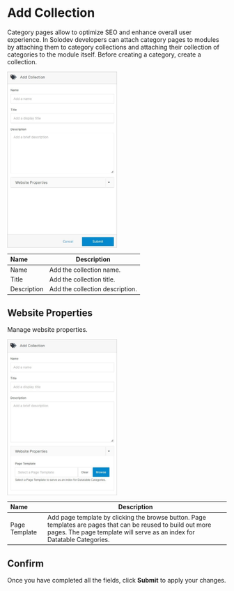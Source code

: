 # Add Collection 

Category pages allow to optimize SEO and enhance overall user experience. In Solodev developers can attach category pages to modules by attaching them to category collections and attaching their collection of categories to the module itself. Before creating a category, create a collection.

<img src="../../../../images/documents4.jpg" alt="documents4" style="width: 50%; display: block"></a>

**Name** | **Description**
:--- | ---
Name | Add the collection name.
Title | Add the collection title.
Description | Add the collection description.

## Website Properties

Manage website properties.

<img src="../../../../images/documents5.jpg" alt="documents5" style="width: 50%; display: block"></a>

**Name** | **Description**
:--- | ---
Page Template | Add page template by clicking the browse button. Page templates are pages that can be reused to build out more pages. The page template will serve as an index for Datatable Categories.

## Confirm

Once you have completed all the fields, click **Submit** to apply your changes.